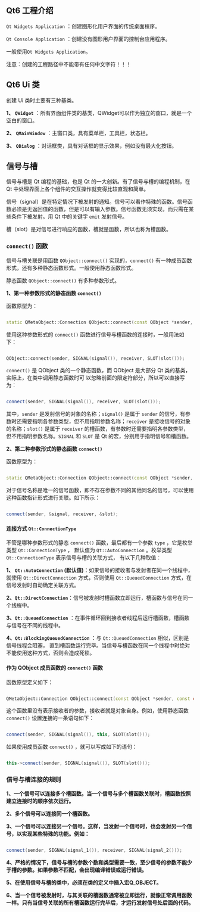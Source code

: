 ## Qt6 工程介绍

`Qt Widgets Application` ：创建图形化用户界面的传统桌面程序。

`Qt Console Application` ：创建没有图形用户界面的控制台应用程序。

一般使用`Qt Widgets Application`。

注意：创建的工程路径中不能带有任何中文字符！！！

## Qt6 Ui 类

创建 Ui 类时主要有三种基类。

**1、 `QWidget`** ：所有界面组件类的基类，QWidget可以作为独立的窗口，就是一个空白的窗口。

**2、 `QMainWindow`** ：主窗口类，具有菜单栏，工具栏，状态栏。

**3、 `QDialog`** ：对话框类，具有对话框的显示效果，例如没有最大化按钮。

## 信号与槽

信号与槽是 Qt 编程的基础，也是 Qt 的一大创新。有了信号与槽的编程机制，在 Qt 中处理界面上各个组件的交互操作就变得比较直观和简单。

信号（signal）是在特定情况下被发射的通知。信号可以看作特殊的函数。信号函数必须是无返回值的函数，但是可以有输入参数。信号函数无须实现，而只需在某些条件下被发射。用 Qt 中的关键字 `emit` 发射信号。

槽（slot）是对信号进行响应的函数，槽就是函数，所以也称为槽函数。

### `connect()` 函数

信号与槽关联是用函数 `QObject::connect()` 实现的，`connect()` 有一种成员函数形式，还有多种静态函数形式。一般使用静态函数形式。

静态函数 `QObject::connect()` 有多种参数形式。

**1、第一种参数形式的静态函数 `connect()`**

函数原型为：

```cpp

static QMetaObject::Connection QObject::connect(const QObject *sender, const char *signal, const QObject *receiver, const char *method, Qt::ConnectionType type = Qt::AutoConnection);

```

使用这种参数形式的 `connect()` 函数进行信号与槽函数的连接时，一般用法如下：

```cpp

QObject::connect(sender, SIGNAL(signal()), receiver, SLOT(slot()));

```

`connect()` 是 QObject 类的一个静态函数，而 QObject 是大部分 Qt 类的基类，实际上，在类中调用静态函数时可
以忽略前面的限定符部分，所以可以直接写为：

```cpp

connect(sender, SIGNAL(signal()), receiver, SLOT(slot()));

```

其中，`sender` 是发射信号的对象的名称；`signal()` 是属于 `sender` 的信号，有参数时还需要指明各参数类型，但不用指明参数名称；`receiver` 是接收信号的对象的名称；`slot()` 是属于 `receiver` 的槽函数，有参数时还需要指明各参数类型，但不用指明参数名称。`SIGNAL` 和 `SLOT` 是 Qt 的宏，分别用于指明信号和槽函数。

**2、第二种参数形式的静态函数 `connect()`**

函数原型为：

```cpp

static QMetaObject::Connection QObject::connect(const QObject *sender, const QMetaMethod &signal, const QObject *receiver, const QMetaMethod &method, Qt::ConnectionType type = Qt::AutoConnection);

```

对于信号名称是唯一的信号函数，即不存在参数不同的其他同名的信号，可以使用这种函数指针形式进行关联。如下所示：

```cpp

connect(sender, &signal, receiver, &slot);

```

#### 连接方式 `Qt::ConnectionType`

不管是哪种参数形式的静态 `connect()` 函数，最后都有一个参数 `type` ，它是枚举类型 `Qt::ConnectionType` ，
默认值为 `Qt::AutoConnection` 。枚举类型 `Qt::ConnectionType` 表示信号与槽的关联方式， 有以下几种取值：

**1、 `Qt::AutoConnection` (默认值)**：如果信号的接收者与发射者在同一个线程中，就使用 `Qt::DirectConnection` 方式，否则使用 `Qt::QueuedConnection` 方式，在信号发射时自动确定关联方式。

**2、`Qt::DirectConnection`**：信号被发射时槽函数立即运行，槽函数与信号在同一个线程中。

**3、`Qt::QueuedConnection`** ：在事件循环回到接收者线程后运行槽函数，槽函数与信号在不同的线程中。

**4、`Qt::BlockingQueuedConnection`** ：与 `Qt::QueuedConnection` 相似，区别是信号线程会阻塞，
直到槽函数运行完毕。当信号与槽函数在同一个线程中时绝对不能使用这种方式，否则会造成死锁。

#### 作为 QObject 成员函数的 `connect()` 函数 

函数原型定义如下：

```cpp

QMetaObject::Connection QObject::connect(const QObject *sender, const char *signal, const char *method, Qt::ConnectionType type = Qt::AutoConnection);

```

这个函数里没有表示接收者的参数，接收者就是对象自身。例如，使用静态函数 `connect()` 设置连接的一条语句如下：

```cpp

connect(sender, SIGNAL(signal()), this, SLOT(slot()));

```
如果使用成员函数 `connect()` ，就可以写成如下的语句：

```cpp

this->connect(sender, SIGNAL(signal()), SLOT(slot()));

```

### 信号与槽连接的规则

**1、一个信号可以连接多个槽函数。当一个信号与多个槽函数关联时，槽函数按照建立连接时的顺序依次运行。**

**2、多个信号可以连接同一个槽函数。**

**3、一个信号可以连接另一个信号。这样，当发射一个信号时，也会发射另一个信号，以实现某些特殊的功能。例如：**

```cpp

connect(sender, SIGNAL(signal_1()), receiver, SIGNAL(signal_2()));

```

**4、严格的情况下，信号与槽的参数个数和类型需要一致，至少信号的参数不能少于槽的参数。如果参数不匹配，会出现编译错误或运行错误。**

**5、在使用信号与槽的类中，必须在类的定义中插入宏Q_OBJECT。**

**6、当一个信号被发射时，与其关联的槽函数通常被立即运行，就像正常调用函数一样。只有当信号关联的所有槽函数运行完毕后，才运行发射信号处后面的代码。**





